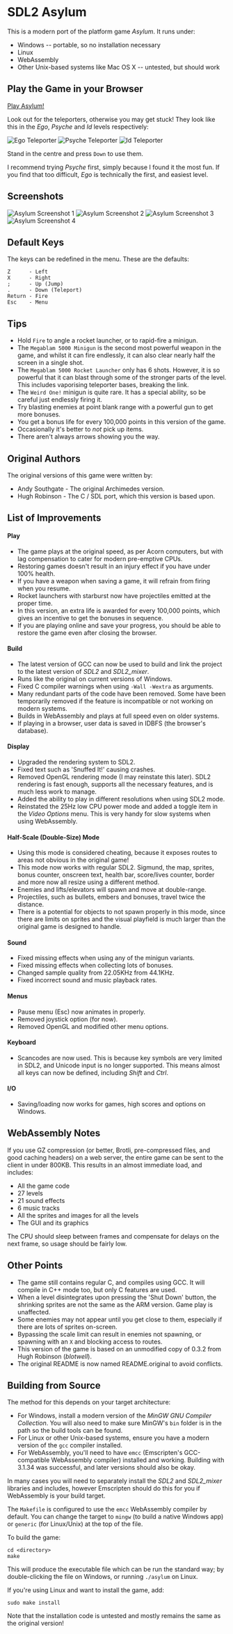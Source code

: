 SDL2 Asylum
===========

This is a modern port of the platform game *Asylum*.  It runs under:

- Windows -- portable, so no installation necessary
- Linux
- WebAssembly
- Other Unix-based systems like Mac OS X -- untested, but should work

Play the Game in your Browser
-----------------------------

[Play Asylum!](https://gmh-code.github.io/asylum/)

Look out for the teleporters, otherwise you may get stuck!  They look like this in the *Ego*, *Psyche* and *Id* levels respectively:

![Ego Teleporter](./images/t-ego.gif) ![Psyche Teleporter](./images/t-psyche.gif) ![Id Teleporter](./images/t-id.gif)

Stand in the centre and press `Down` to use them.

I recommend trying *Psyche* first, simply because I found it the most fun.  If you find that too difficult, *Ego* is technically the first, and easiest level.

Screenshots
-----------

![Asylum Screenshot 1](./images/asy-1.jpg) ![Asylum Screenshot 2](./images/asy-2.jpg) ![Asylum Screenshot 3](./images/asy-3.jpg) ![Asylum Screenshot 4](./images/asy-4.jpg)

Default Keys
------------

The keys can be redefined in the menu.  These are the defaults:

    Z      - Left
    X      - Right
    ;      - Up (Jump)
    .      - Down (Teleport)
    Return - Fire
    Esc    - Menu

Tips
----

- Hold `Fire` to angle a rocket launcher, or to rapid-fire a minigun.
- The `Megablam 5000 Minigun` is the second most powerful weapon in the game, and whilst it can fire endlessly, it can also clear nearly half the screen in a single shot.
- The `Megablam 5000 Rocket Launcher` only has 6 shots.  However, it is so powerful that it can blast through some of the stronger parts of the level.  This includes vaporising teleporter bases, breaking the link.
- The `Weird One!` minigun is quite rare.  It has a special ability, so be careful just endlessly firing it.
- Try blasting enemies at point blank range with a powerful gun to get more bonuses.
- You get a bonus life for every 100,000 points in this version of the game.
- Occasionally it's better to *not* pick up items.
- There aren't always arrows showing you the way.

Original Authors
----------------

The original versions of this game were written by:

- Andy Southgate - The original Archimedes version.
- Hugh Robinson - The C / SDL port, which this version is based upon.

List of Improvements
--------------------

#### Play

- The game plays at the original speed, as per Acorn computers, but with lag compensation to cater for modern pre-emptive CPUs.
- Restoring games doesn't result in an injury effect if you have under 100% health.
- If you have a weapon when saving a game, it will refrain from firing when you resume.
- Rocket launchers with starburst now have projectiles emitted at the proper time.
- In this version, an extra life is awarded for every 100,000 points, which gives an incentive to get the bonuses in sequence.
- If you are playing online and save your progress, you should be able to restore the game even after closing the browser.

#### Build

- The latest version of GCC can now be used to build and link the project to the latest version of *SDL2* and *SDL2_mixer*.
- Runs like the original on current versions of Windows.
- Fixed C compiler warnings when using `-Wall -Wextra` as arguments.
- Many redundant parts of the code have been removed.  Some have been temporarily removed if the feature is incompatible or not working on modern systems.
- Builds in WebAssembly and plays at full speed even on older systems.
- If playing in a browser, user data is saved in IDBFS (the browser's database).

#### Display

- Upgraded the rendering system to SDL2.
- Fixed text such as 'Snuffed It!' causing crashes.
- Removed OpenGL rendering mode (I may reinstate this later).  SDL2 rendering is fast enough, supports all the necessary features, and is much less work to manage.
- Added the ability to play in different resolutions when using SDL2 mode.
- Reinstated the 25Hz low CPU power mode and added a toggle item in the *Video Options* menu.  This is very handy for slow systems when using WebAssembly.

#### Half-Scale (Double-Size) Mode

- Using this mode is considered cheating, because it exposes routes to areas not obvious in the original game!
- This mode now works with regular SDL2.  Sigmund, the map, sprites, bonus counter, onscreen text, health bar, score/lives counter, border and more now all resize using a different method.
- Enemies and lifts/elevators will spawn and move at double-range.
- Projectiles, such as bullets, embers and bonuses, travel twice the distance.
- There is a potential for objects to not spawn properly in this mode, since there are limits on sprites and the visual playfield is much larger than the original game is designed to handle.

#### Sound

- Fixed missing effects when using any of the minigun variants.
- Fixed missing effects when collecting lots of bonuses.
- Changed sample quality from 22.05KHz from 44.1KHz.
- Fixed incorrect sound and music playback rates.

#### Menus

- Pause menu (Esc) now animates in properly.
- Removed joystick option (for now).
- Removed OpenGL and modified other menu options.

#### Keyboard

- Scancodes are now used.  This is because key symbols are very limited in SDL2, and Unicode input is no longer supported.  This means almost all keys can now be defined, including *Shift* and *Ctrl*.

#### I/O

- Saving/loading now works for games, high scores and options on Windows.

WebAssembly Notes
-----------------

If you use GZ compression (or better, Brotli, pre-compressed files, and good caching headers) on a web server, the entire game can be sent to the client in under 800KB.  This results in an almost immediate load, and includes:

- All the game code
- 27 levels
- 21 sound effects
- 6 music tracks
- All the sprites and images for all the levels
- The GUI and its graphics

The CPU should sleep between frames and compensate for delays on the next frame, so usage should be fairly low.

Other Points
------------

- The game still contains regular C, and compiles using GCC.  It will compile in C++ mode too, but only C features are used.
- When a level disintegrates upon pressing the 'Shut Down' button, the shrinking sprites are not the same as the ARM version.  Game play is unaffected.
- Some enemies may not appear until you get close to them, especially if there are lots of sprites on-screen.
- Bypassing the scale limit can result in enemies not spawning, or spawning with an `X` and blocking access to routes.
- This version of the game is based on an unmodified copy of 0.3.2 from Hugh Robinson (*blotwell*).
- The original README is now named README.original to avoid conflicts.

Building from Source
--------------------

The method for this depends on your target architecture:

- For Windows, install a modern version of the *MinGW GNU Compiler Collection*.  You will also need to make sure MinGW's `bin` folder is in the path so the build tools can be found.
- For Linux or other Unix-based systems, ensure you have a modern version of the `gcc` compiler installed.
- For WebAssembly, you'll need to have `emcc` (Emscripten's GCC-compatible WebAssembly compiler) installed and working.  Building with 3.1.34 was successful, and later versions should also be okay.

In many cases you will need to separately install the *SDL2* and *SDL2_mixer* libraries and includes, however Emscripten should do this for you if WebAssembly is your build target.

The `Makefile` is configured to use the `emcc` WebAssembly compiler by default.  You can change the target to `mingw` (to build a native Windows app) or `generic` (for Linux/Unix) at the top of the file.

To build the game:

    cd <directory>
    make

This will produce the executable file which can be run the standard way; by double-clicking the file on Windows, or running `./asylum` on Linux.

If you're using Linux and want to install the game, add:

    sudo make install

Note that the installation code is untested and mostly remains the same as the original version!

